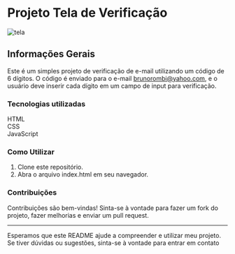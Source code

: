 # Projeto Tela de Verificação


![tela](https://github.com/brunorombi/tela-verificacao/assets/113005942/e7330d43-277e-482f-8c04-1784281edc1c)

## Informações Gerais

Este é um simples projeto de verificação de e-mail utilizando um código de 6 dígitos. O código é enviado para o e-mail brunorombi@yahoo.com, e o usuário deve inserir cada dígito em um campo de input para verificação.

### Tecnologias utilizadas

HTML  
CSS  
JavaScript  

### Como Utilizar

1. Clone este repositório.
2. Abra o arquivo index.html em seu navegador.

### Contribuições

Contribuições são bem-vindas! Sinta-se à vontade para fazer um fork do projeto, fazer melhorias e enviar um pull request.

---

Esperamos que este README ajude a compreender e utilizar meu projeto. Se tiver dúvidas ou sugestões, sinta-se à vontade para entrar em contato
